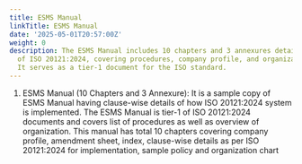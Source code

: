 ```yaml
---
title: ESMS Manual
linkTitle: ESMS Manual
date: '2025-05-01T20:57:00Z'
weight: 0
description: The ESMS Manual includes 10 chapters and 3 annexures detailing the implementation
  of ISO 20121:2024, covering procedures, company profile, and organizational structure.
  It serves as a tier-1 document for the ISO standard.
---
```



1. ESMS Manual (10 Chapters and 3 Annexure): It is a sample copy of ESMS Manual having clause-wise details of how ISO 20121:2024 system is implemented. The ESMS Manual is tier-1 of ISO 20121:2024 documents and covers list of procedures as well as overview of organization. This manual has total 10 chapters covering company profile, amendment sheet, index, clause-wise details as per ISO 20121:2024 for implementation, sample policy and organization chart







